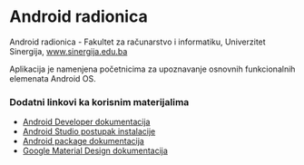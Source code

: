 # Android radionica
Android radionica - Fakultet za računarstvo i informatiku, Univerzitet Sinergija, www.sinergija.edu.ba

Aplikacija je namenjena početnicima za upoznavanje osnovnih funkcionalnih elemenata Android OS. 

### Dodatni linkovi ka korisnim materijalima
* [Android Developer dokumentacija](http://developer.android.com/index.html)
* [Android Studio postupak instalacije](http://developer.android.com/sdk/index.html?gclid=CjwKEAjw8bO3BRDp0bP_vL-7_lASJACL_d6wDpw_JKpDpR2JFn3dXzS6XoFKEjQ0auywJf5U-057nBoCsqLw_wcB)
* [Android package dokumentacija](http://developer.android.com/reference/packages.html)
* [Google Material Design dokumentacija](https://www.google.com/design/spec/layout/principles.html)

